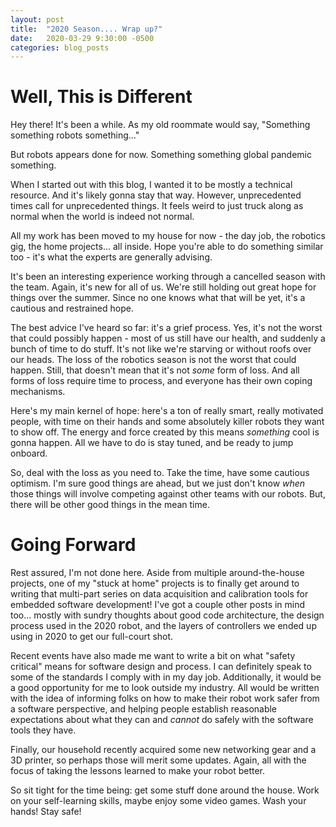 ```yaml
---
layout: post
title:  "2020 Season.... Wrap up?"
date:   2020-03-29 9:30:00 -0500
categories: blog_posts
---
```


# Well, This is Different

Hey there! It's been a while. As my old roommate would say, "Something something robots something..."

But robots appears done for now. Something something global pandemic something.

When I started out with this blog, I wanted it to be mostly a technical resource. And it's likely gonna stay that way. However, unprecedented times call for unprecedented things. It feels weird to just truck along as normal when the world is indeed not normal. 
 
All my work has been moved to my house for now - the day job, the robotics gig, the home projects... all inside. Hope you're able to do something similar too - it's what the experts are generally advising.

It's been an interesting experience working through a cancelled season with the team. Again, it's new for all of us. We're still holding out great hope for things over the summer. Since no one knows what that will be yet, it's a cautious and restrained hope. 

The best advice I've heard so far: it's a grief process. Yes, it's not the worst that could possibly happen - most of us still have our health, and suddenly a bunch of time to do stuff. It's not like we're starving or without roofs over our heads. The loss of the robotics season is not the worst that could happen. Still, that doesn't mean that it's not _some_ form of loss. And all forms of loss require time to process, and everyone has their own coping mechanisms. 

Here's my main kernel of hope: here's a ton of really smart, really motivated people, with time on their hands and some absolutely killer robots they want to show off. The energy and force created by this means _something_ cool is gonna happen. All we have to do is stay tuned, and be ready to jump onboard.

So, deal with the loss as you need to. Take the time, have some cautious optimism. I'm sure good things are ahead, but we just don't know _when_ those things will involve competing against other teams with our robots. But, there will be other good things in the mean time.

# Going Forward

Rest assured, I'm not done here. Aside from multiple around-the-house projects, one of my "stuck at home" projects is to finally get around to writing that multi-part series on data acquisition and calibration tools for embedded software development! I've got a couple other posts in mind too... mostly with sundry thoughts about good code architecture, the design process used in the 2020 robot, and the layers of controllers we ended up using in 2020 to get our full-court shot.

Recent events have also made me want to write a bit on what "safety critical" means for software design and process. I can definitely speak to some of the standards I comply with in my day job. Additionally, it would be a good opportunity for me to look outside my industry. All would be written with the idea of informing folks on how to make their robot work safer from a software perspective, and helping people establish reasonable expectations about what they can and _cannot_ do safely with the software tools they have.

Finally, our household recently acquired some new networking gear and a 3D printer, so perhaps those will merit some updates. Again, all with the focus of taking the lessons learned to make your robot better.

So sit tight for the time being: get some stuff done around the house. Work on your self-learning skills, maybe enjoy some video games. Wash your hands! Stay safe! 




